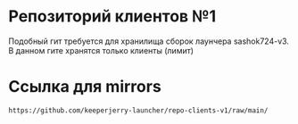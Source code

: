 # Репозиторий клиентов №1
Подобный гит требуется для хранилища сборок лаунчера sashok724-v3.
В данном гите хранятся только клиенты (лимит)

# Ссылка для mirrors
```bash
https://github.com/keeperjerry-launcher/repo-clients-v1/raw/main/
```